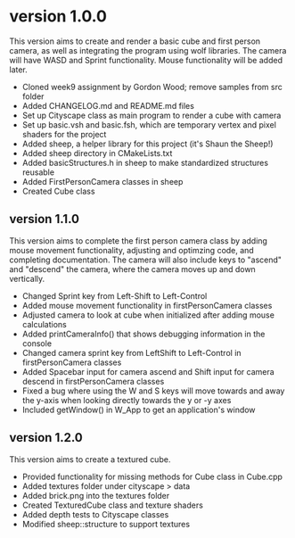 # version 1.0.0
This version aims to create and render a basic cube and first person camera, as well as integrating the program using
wolf libraries. The camera will have WASD and Sprint functionality. Mouse functionality will be added later.

- Cloned week9 assignment by Gordon Wood; remove samples from src folder
- Added CHANGELOG.md and README.md files
- Set up Cityscape class as main program to render a cube with camera
- Set up basic.vsh and basic.fsh, which are temporary vertex and pixel shaders for the project
- Added sheep, a helper library for this project (it's Shaun the Sheep!)
- Added sheep directory in CMakeLists.txt
- Added basicStructures.h in sheep to make standardized structures reusable
- Added FirstPersonCamera classes in sheep
- Created Cube class

## version 1.1.0
This version aims to complete the first person camera class by adding mouse movement functionality, adjusting and
optimzing code, and completing documentation. The camera will also include keys to "ascend" and "descend" the camera,
where the camera moves up and down vertically.

- Changed Sprint key from Left-Shift to Left-Control
- Added mouse movement functionality in firstPersonCamera classes
- Adjusted camera to look at cube when initialized after adding mouse calculations
- Added printCameraInfo() that shows debugging information in the console
- Changed camera sprint key from LeftShift to Left-Control in firstPersonCamera classes
- Added Spacebar input for camera ascend and Shift input for camera descend in firstPersonCamera classes
- Fixed a bug where using the W and S keys will move towards and away the y-axis when looking directly towards the y or -y axes
- Included getWindow() in W_App to get an application's window

## version 1.2.0
This version aims to create a textured cube.

- Provided functionality for missing methods for Cube class in Cube.cpp
- Added textures folder under cityscape > data
- Added brick.png into the textures folder
- Created TexturedCube class and texture shaders
- Added depth tests to Cityscape classes
- Modified sheep::structure to support textures